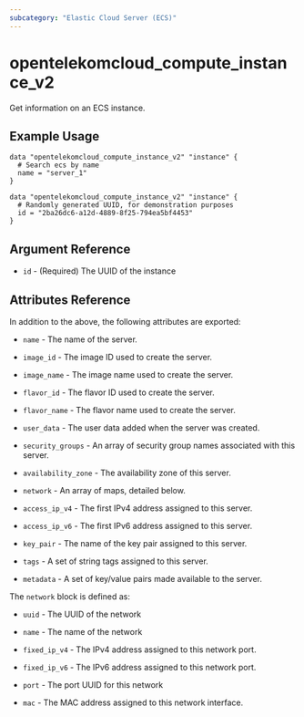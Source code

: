 ```yaml
---
subcategory: "Elastic Cloud Server (ECS)"
---
```


# opentelekomcloud_compute_instance_v2

Get information on an ECS instance.

## Example Usage

```hcl
data "opentelekomcloud_compute_instance_v2" "instance" {
  # Search ecs by name
  name = "server_1"
}

data "opentelekomcloud_compute_instance_v2" "instance" {
  # Randomly generated UUID, for demonstration purposes
  id = "2ba26dc6-a12d-4889-8f25-794ea5bf4453"
}
```

## Argument Reference

* `id` - (Required) The UUID of the instance


## Attributes Reference

In addition to the above, the following attributes are exported:

* `name` - The name of the server.

* `image_id` - The image ID used to create the server.

* `image_name` - The image name used to create the server.

* `flavor_id` - The flavor ID used to create the server.

* `flavor_name` - The flavor name used to create the server.

* `user_data` - The user data added when the server was created.

* `security_groups` - An array of security group names associated with this server.

* `availability_zone` - The availability zone of this server.

* `network` - An array of maps, detailed below.

* `access_ip_v4` - The first IPv4 address assigned to this server.

* `access_ip_v6` - The first IPv6 address assigned to this server.

* `key_pair` - The name of the key pair assigned to this server.

* `tags` - A set of string tags assigned to this server.

* `metadata` - A set of key/value pairs made available to the server.


The `network` block is defined as:

* `uuid` - The UUID of the network

* `name` - The name of the network

* `fixed_ip_v4` - The IPv4 address assigned to this network port.

* `fixed_ip_v6` - The IPv6 address assigned to this network port.

* `port` - The port UUID for this network

* `mac` - The MAC address assigned to this network interface.
